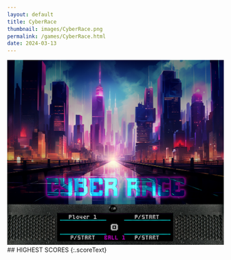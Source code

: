 ```yaml
---
layout: default
title: CyberRace
thumbnail: images/CyberRace.png
permalink: /games/CyberRace.html
date: 2024-03-13
---
```


<img src="../images/CyberRace.png" class="gameThumbnail img-fluid mx-auto align-middle">
## HIGHEST SCORES
{:.scoreText}


